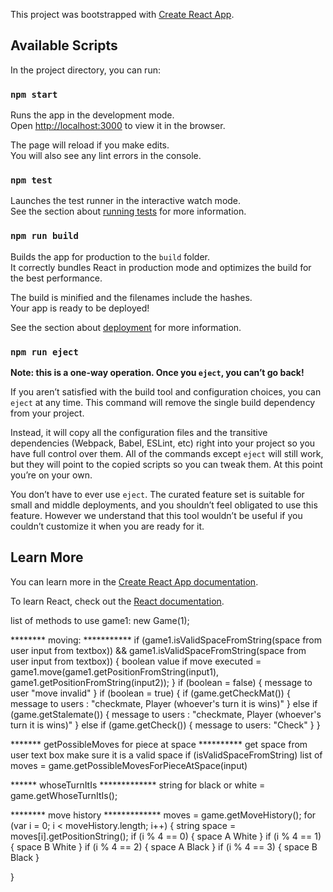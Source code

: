 This project was bootstrapped with [Create React App](https://github.com/facebook/create-react-app).

## Available Scripts

In the project directory, you can run:

### `npm start`

Runs the app in the development mode.<br>
Open [http://localhost:3000](http://localhost:3000) to view it in the browser.

The page will reload if you make edits.<br>
You will also see any lint errors in the console.

### `npm test`

Launches the test runner in the interactive watch mode.<br>
See the section about [running tests](https://facebook.github.io/create-react-app/docs/running-tests) for more information.

### `npm run build`

Builds the app for production to the `build` folder.<br>
It correctly bundles React in production mode and optimizes the build for the best performance.

The build is minified and the filenames include the hashes.<br>
Your app is ready to be deployed!

See the section about [deployment](https://facebook.github.io/create-react-app/docs/deployment) for more information.

### `npm run eject`

**Note: this is a one-way operation. Once you `eject`, you can’t go back!**

If you aren’t satisfied with the build tool and configuration choices, you can `eject` at any time. This command will remove the single build dependency from your project.

Instead, it will copy all the configuration files and the transitive dependencies (Webpack, Babel, ESLint, etc) right into your project so you have full control over them. All of the commands except `eject` will still work, but they will point to the copied scripts so you can tweak them. At this point you’re on your own.

You don’t have to ever use `eject`. The curated feature set is suitable for small and middle deployments, and you shouldn’t feel obligated to use this feature. However we understand that this tool wouldn’t be useful if you couldn’t customize it when you are ready for it.

## Learn More

You can learn more in the [Create React App documentation](https://facebook.github.io/create-react-app/docs/getting-started).

To learn React, check out the [React documentation](https://reactjs.org/).


 list of methods to use
 game1: new Game(1);

********  moving: ***********
if (game1.isValidSpaceFromString(space from user input from textbox)) && game1.isValidSpaceFromString(space from user input from textbox))  {
  boolean value if move executed = game1.move(game1.getPositionFromString(input1), game1.getPositionFromString(input2));
}
if (boolean = false) {
  message to user "move invalid"
}
if (boolean = true) {
  if (game.getCheckMat()) {
    message to users : "checkmate, Player (whoever's turn it is wins)"
  }
  else if (game.getStalemate()) {
    message to users : "checkmate, Player (whoever's turn it is wins)"
  }
  else if (game.getCheck()) {
    message to users: "Check"
  }
}

******* getPossibleMoves for piece at space **********
get space from user text box
make sure it is a valid space
if (isValidSpaceFromString)
list of moves = game.getPossibleMovesForPieceAtSpace(input)


****** whoseTurnItIs *************
string for black or white = game.getWhoseTurnItIs();


******** move history *************
moves = game.getMoveHistory();
for (var i = 0; i < moveHistory.length; i++) {
  string space = moves[i].getPositionString();
  if (i % 4 == 0) {
    space A White
  }
  if (i % 4 == 1) {
    space B White
  }
  if (i % 4 == 2) {
    space A Black
  }
  if (i % 4 == 3) {
    space B Black
  }

}

